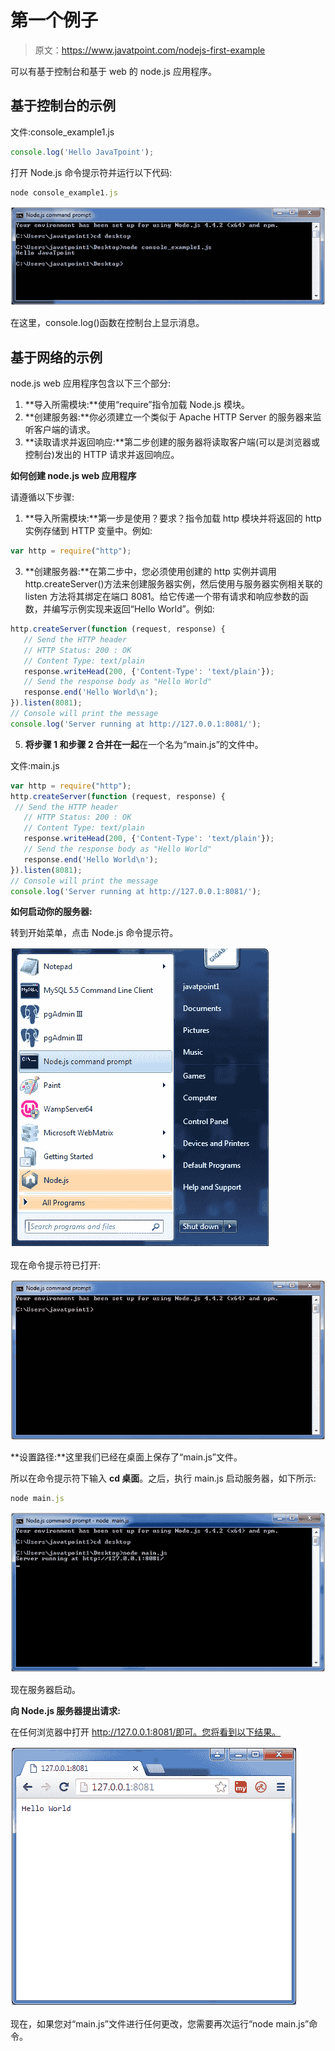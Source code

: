 # 第一个例子

> 原文：<https://www.javatpoint.com/nodejs-first-example>

可以有基于控制台和基于 web 的 node.js 应用程序。

## 基于控制台的示例

文件:console_example1.js

```js
console.log('Hello JavaTpoint'); 

```

打开 Node.js 命令提示符并运行以下代码:

```js
node console_example1.js

```

![Node.js console example 1](img/2ea8a9a8530801616201166ebee51eba.png)

在这里，console.log()函数在控制台上显示消息。

## 基于网络的示例

node.js web 应用程序包含以下三个部分:

1.  **导入所需模块:**使用“require”指令加载 Node.js 模块。
2.  **创建服务器:**你必须建立一个类似于 Apache HTTP Server 的服务器来监听客户端的请求。
3.  **读取请求并返回响应:**第二步创建的服务器将读取客户端(可以是浏览器或控制台)发出的 HTTP 请求并返回响应。

**如何创建 node.js web 应用程序**

请遵循以下步骤:

1.  **导入所需模块:**第一步是使用？要求？指令加载 http 模块并将返回的 http 实例存储到 HTTP 变量中。例如:

```js
var http = require("http");

```

3.  **创建服务器:**在第二步中，您必须使用创建的 http 实例并调用 http.createServer()方法来创建服务器实例，然后使用与服务器实例相关联的 listen 方法将其绑定在端口 8081。给它传递一个带有请求和响应参数的函数，并编写示例实现来返回“Hello World”。例如:

```js
http.createServer(function (request, response) {
   // Send the HTTP header 
   // HTTP Status: 200 : OK
   // Content Type: text/plain
   response.writeHead(200, {'Content-Type': 'text/plain'});
   // Send the response body as "Hello World"
   response.end('Hello World\n');
}).listen(8081);
// Console will print the message
console.log('Server running at http://127.0.0.1:8081/');

```

5.  **将步骤 1 和步骤 2 合并在一起**在一个名为“main.js”的文件中。

文件:main.js

```js
var http = require("http");
http.createServer(function (request, response) {
 // Send the HTTP header 
   // HTTP Status: 200 : OK
   // Content Type: text/plain
   response.writeHead(200, {'Content-Type': 'text/plain'});
   // Send the response body as "Hello World"
   response.end('Hello World\n');
}).listen(8081);
// Console will print the message
console.log('Server running at http://127.0.0.1:8081/');

```

**如何启动你的服务器:**

转到开始菜单，点击 Node.js 命令提示符。

![Node.js first example 1](img/86de692211ff037ce4865bdbd698b017.png)

现在命令提示符已打开:

![Node.js first example 2](img/53bb552a640dfc60eec1be0b7f1b7227.png)

**设置路径:**这里我们已经在桌面上保存了“main.js”文件。

所以在命令提示符下输入 **cd 桌面**。之后，执行 main.js 启动服务器，如下所示:

```js
node main.js

```

![Node.js first example 3](img/7eefd952a285bb9910738df488208572.png)

现在服务器启动。

**向 Node.js 服务器提出请求:**

在任何浏览器中打开 http://127.0.0.1:8081/即可。您将看到以下结果。

![Node.js first example 5](img/2b3e9c6f21f87d412739c35ef6de5a7e.png)

现在，如果您对“main.js”文件进行任何更改，您需要再次运行“node main.js”命令。